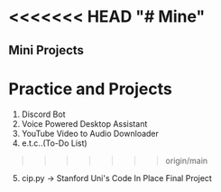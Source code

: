 <<<<<<< HEAD
"# Mine" 
=======
## Mini Projects 
# Practice and Projects
1. Discord Bot
2. Voice Powered Desktop Assistant
3. YouTube Video to Audio Downloader
4. e.t.c..(To-Do List)
>>>>>>> origin/main
5. cip.py -> Stanford Uni's Code In Place Final Project

